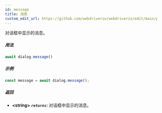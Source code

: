 ```yaml
---
id: message
title: 消息
custom_edit_url: https://github.com/webdriverio/webdriverio/edit/main/packages/webdriverio/src/commands/dialog/message.ts
---
```


对话框中显示的消息。

##### 用法

```js
await dialog.message()
```

##### 示例

```js title="dialogMessage.js"
const message = await dialog.message();
```

##### 返回

- **&lt;string&gt;**
            **<code><var>returns</var></code>:**   对话框中显示的消息。